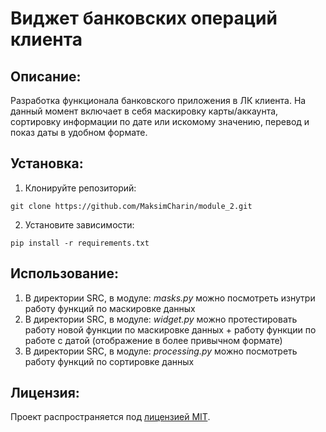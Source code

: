 # Виджет банковских операций клиента

## Описание:

Разработка функционала банковского приложения в ЛК клиента. На данный момент включает в себя маскировку карты/аккаунта,
сортировку информации по дате или искомому значению, перевод и показ даты в удобном формате.

## Установка:

1. Клонируйте репозиторий:

```
git clone https://github.com/MaksimCharin/module_2.git
```

2. Установите зависимости:

```
pip install -r requirements.txt
```

## Использование:

1. В директории SRC, в модуле: *masks.py* можно посмотреть изнутри работу функций по маскировке данных
2. В директории SRC, в модуле: *widget.py* можно протестировать работу новой функции по маскировке данных + работу
   функции
   по работе с датой (отображение в более привычном формате)
3. В директории SRC, в модуле: *processing.py* можно посмотреть работу функций по сортировке данных

## Лицензия:

Проект распространяется под [лицензией MIT](LICENSE).